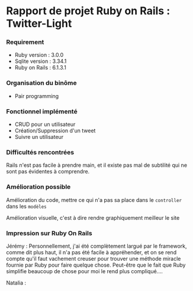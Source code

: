 # Rapport de projet Ruby on Rails : Twitter-Light

### Requirement
* Ruby version : 3.0.0
* Sqlite version : 3.34.1
* Ruby on Rails : 6.1.3.1

### Organisation du binôme

* Pair programming

### Fonctionnel implémenté

* CRUD pour un utilisateur
* Création/Suppression d'un tweet
* Suivre un utilisateur

### Difficultés rencontrées

Rails n'est pas facile à prendre main, et il existe pas mal de subtilité qui ne sont pas évidentes à comprendre.

### Amélioration possible

Amélioration du code, mettre ce qui n'a pas sa place dans le ``controller`` dans les ``modèles``

Amélioration visuelle, c'est à dire rendre graphiquement meilleur le site

### Impression sur Ruby On Rails

Jérémy : Personnellement, j'ai été complètement largué par le framework, comme dit plus haut, il n'a pas été facile à appréhender, et on se rend compte qu'il faut vachement creuser pour trouver une méthode miracle fournie par Ruby pour faire quelque chose. Peut-être que le fait que Ruby simplifie beaucoup de chose pour moi le rend plus compliqué....

Natalia : 
